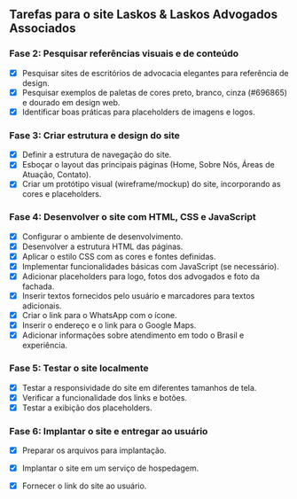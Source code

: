 ## Tarefas para o site Laskos & Laskos Advogados Associados

### Fase 2: Pesquisar referências visuais e de conteúdo
- [x] Pesquisar sites de escritórios de advocacia elegantes para referência de design.
- [x] Pesquisar exemplos de paletas de cores preto, branco, cinza (#696865) e dourado em design web.
- [x] Identificar boas práticas para placeholders de imagens e logos.

### Fase 3: Criar estrutura e design do site
- [x] Definir a estrutura de navegação do site.
- [x] Esboçar o layout das principais páginas (Home, Sobre Nós, Áreas de Atuação, Contato).
- [x] Criar um protótipo visual (wireframe/mockup) do site, incorporando as cores e placeholders.

### Fase 4: Desenvolver o site com HTML, CSS e JavaScript
- [x] Configurar o ambiente de desenvolvimento.
- [x] Desenvolver a estrutura HTML das páginas.
- [x] Aplicar o estilo CSS com as cores e fontes definidas.
- [x] Implementar funcionalidades básicas com JavaScript (se necessário).
- [x] Adicionar placeholders para logo, fotos dos advogados e foto da fachada.
- [x] Inserir textos fornecidos pelo usuário e marcadores para textos adicionais.
- [x] Criar o link para o WhatsApp com o ícone.
- [x] Inserir o endereço e o link para o Google Maps.
- [x] Adicionar informações sobre atendimento em todo o Brasil e experiência.

### Fase 5: Testar o site localmente
- [x] Testar a responsividade do site em diferentes tamanhos de tela.
- [x] Verificar a funcionalidade dos links e botões.
- [x] Testar a exibição dos placeholders.

### Fase 6: Implantar o site e entregar ao usuário
- [x] Preparar os arquivos para implantação.
- [x] Implantar o site em um serviço de hospedagem.
- [x] Fornecer o link do site ao usuário.

